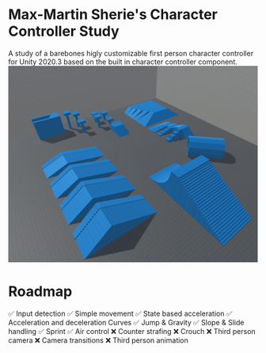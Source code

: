 # Max-Martin Sherie's Character Controller Study

A study of a barebones higly customizable first person character controller for Unity 2020.3 based on the built in character controller component.
![alt text](https://github.com/Max-Martin-Sherie/CharacterControllerStudy/blob/main/Images/Gym.png?raw=true)

# Roadmap

✅ Input detection
✅ Simple movement
✅ State based acceleration
✅ Acceleration and deceleration Curves
✅ Jump & Gravity
✅ Slope & Slide handling
✅ Sprint
✅ Air control
❌ Counter strafing
❌ Crouch
❌ Third person camera
❌ Camera transitions
❌ Third person animation

